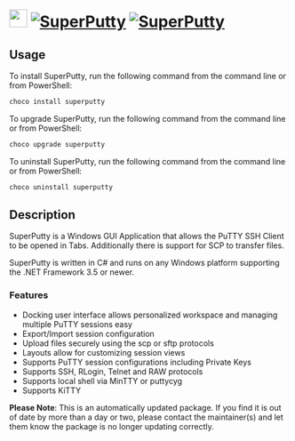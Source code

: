 ﻿# <img src="https://cdn.jsdelivr.net/gh/mkevenaar/chocolatey-packages@218fd53341b8400391b0efdb75f313d01cdcf984/icons/superputty.png" width="32" height="32"/> [![SuperPutty](https://img.shields.io/chocolatey/v/superputty.svg?label=SuperPutty)](https://chocolatey.org/packages/superputty) [![SuperPutty](https://img.shields.io/chocolatey/dt/superputty.svg)](https://chocolatey.org/packages/superputty)

## Usage
To install SuperPutty, run the following command from the command line or from PowerShell:
```powershell
choco install superputty
```

To upgrade SuperPutty, run the following command from the command line or from PowerShell:
```powershell
choco upgrade superputty
```

To uninstall SuperPutty, run the following command from the command line or from PowerShell:
```powershell
choco uninstall superputty
```

## Description
SuperPutty is a Windows GUI Application that allows the PuTTY SSH Client to be opened in Tabs. Additionally there is support for SCP to transfer files.

SuperPutty is written in C# and runs on any Windows platform supporting the .NET Framework 3.5 or newer.

### Features
* Docking user interface allows personalized workspace and managing multiple PuTTY sessions easy
* Export/Import session configuration
* Upload files securely using the scp or sftp protocols
* Layouts allow for customizing session views
* Supports PuTTY session configurations including Private Keys
* Supports SSH, RLogin, Telnet and RAW protocols
* Supports local shell via MinTTY or puttycyg
* Supports KiTTY

**Please Note**: This is an automatically updated package. If you find it is
out of date by more than a day or two, please contact the maintainer(s) and
let them know the package is no longer updating correctly.

